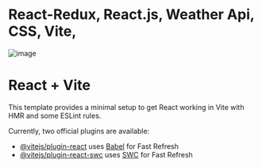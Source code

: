 # React-Redux, React.js, Weather Api, CSS, Vite, 

![image](https://github.com/DolunayP/Weather-App-React/assets/121766587/d6b3f70a-7f12-4758-bb05-10669d145ff5)

# React + Vite

This template provides a minimal setup to get React working in Vite with HMR and some ESLint rules.

Currently, two official plugins are available:

- [@vitejs/plugin-react](https://github.com/vitejs/vite-plugin-react/blob/main/packages/plugin-react/README.md) uses [Babel](https://babeljs.io/) for Fast Refresh
- [@vitejs/plugin-react-swc](https://github.com/vitejs/vite-plugin-react-swc) uses [SWC](https://swc.rs/) for Fast Refresh
